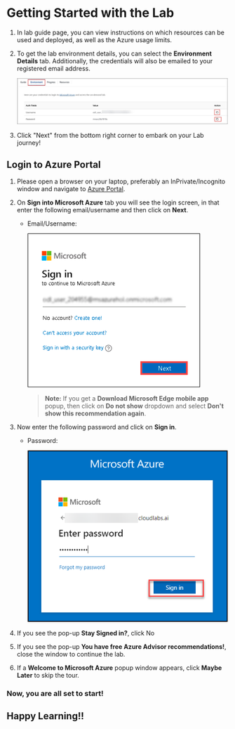 # Getting Started with the Lab

1. In lab guide page, you can view instructions on which resources can be used and deployed, as well as the Azure usage limits.

1. To get the lab environment details, you can select the **Environment Details** tab. Additionally, the credentials will also be emailed to your registered email address. 

    ![](media/env-01.jpg)

1. Click "Next" from the bottom right corner to embark on your Lab journey!

## Login to Azure Portal

1. Please open a browser on your laptop, preferably an InPrivate/Incognito window and navigate to [Azure Portal](https://portal.azure.com).
   
1. On **Sign into Microsoft Azure** tab you will see the login screen, in that enter the following email/username and then click on **Next**. 

   * Email/Username: <inject key="AzureAdUserEmail"></inject>
   
     ![](media/image7-01.png "Enter Email")

     > **Note:** If you get a **Download Microsoft Edge mobile app** popup, then click on **Do not show** dropdown and select **Don't show this recommendation again**. 
     
1. Now enter the following password and click on **Sign in**.

   * Password: <inject key="AzureAdUserPassword"></inject>
   
     ![](media/Sign-in-page-02.png "Enter Password")
  
1. If you see the pop-up **Stay Signed in?**, click No

1. If you see the pop-up **You have free Azure Advisor recommendations!**, close the window to continue the lab.

1. If a **Welcome to Microsoft Azure** popup window appears, click **Maybe Later** to skip the tour.


### Now, you are all set to start!

## Happy Learning!!
